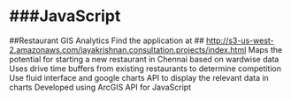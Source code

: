 ###JavaScript
==========
##Restaurant GIS Analytics
Find the application at ## http://s3-us-west-2.amazonaws.com/jayakrishnan.consultation.projects/index.html
Maps the potential for starting a new restaurant in Chennai based on wardwise data
Uses drive time buffers from existing restaurants to determine competition
Use fluid interface and google charts API to display the relevant data in charts
Developed using ArcGIS API for JavaScript


